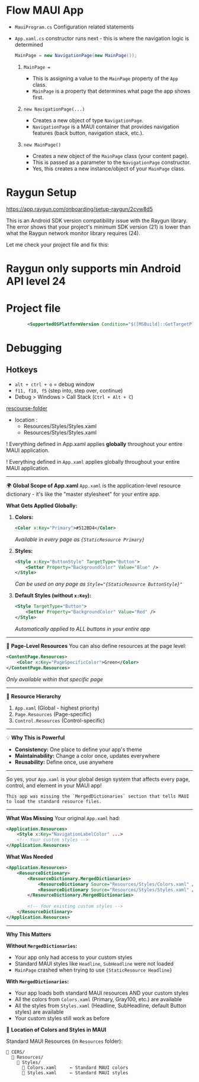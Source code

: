 # Flow MAUI App

* `MauiProgram.cs` Configuration related statements

* `App.xaml.cs` constructor runs next - this is where the navigation logic is determined
  
  ````csharp
  MainPage = new NavigationPage(new MainPage());
  ````
  
  1. `MainPage =`
     
     * This is assigning a value to the `MainPage` property of the `App` class.
     * `MainPage` is a property that determines what page the app shows first.
  1. `new NavigationPage(...)`
     
     * Creates a new object of type `NavigationPage`.
     * `NavigationPage` is a MAUI container that provides navigation features (back button, navigation stack, etc.).
  1. `new MainPage()`
     
     * Creates a new object of the `MainPage` class (your content page).
     * This is passed as a parameter to the `NavigationPage` constructor.
     * Yes, this creates a new instance/object of your `MainPage` class.

# Raygun Setup

https://app.raygun.com/onboarding/setup-raygun/2cvw8d5

This is an Android SDK version compatibility issue with the Raygun library. The error shows that your project's minimum SDK version (21) is lower than what the Raygun network monitor library requires (24).

Let me check your project file and fix this:

# Raygun only supports min Android API level 24

# Project file

````xml
		<SupportedOSPlatformVersion Condition="$([MSBuild]::GetTargetPlatformIdentifier('$(TargetFramework)')) == 'android'">24.0</SupportedOSPlatformVersion>
````

# Debugging

## Hotkeys

* `alt + ctrl + o` = debug window
* `f11, f10, f5` (step into, step over, continue)
* Debug > Windows > Call Stack (`Ctrl + Alt + C`)

[rescourse-folder](rescourse-folder.md)

* location :
  * Resources/Styles/Styles.xaml
  * Resources/Styles/Styles.xaml

! Everything defined in App.xaml applies **globally** throughout your entire MAUI application.

! Everything defined in `App.xaml` applies globally throughout your entire MAUI application.

---

🌍 **Global Scope of App.xaml**
`App.xaml` is the application-level resource dictionary - it's like the "master stylesheet" for your entire app.

**What Gets Applied Globally:**

1. **Colors:**
   
   ````xml
   <Color x:Key="Primary">#512BD4</Color>
   ````
   
   *Available in every page as `{StaticResource Primary}`*

1. **Styles:**
   
   ````xml
   <Style x:Key="ButtonStyle" TargetType="Button">
       <Setter Property="BackgroundColor" Value="Blue" />
   </Style>
   ````
   
   *Can be used on any page as `Style="{StaticResource ButtonStyle}"`*

1. **Default Styles (without `x:Key`):**
   
   ````xml
   <Style TargetType="Button">
       <Setter Property="BackgroundColor" Value="Red" />
   </Style>
   ````
   
   *Automatically applied to ALL buttons in your entire app*

---

📄 **Page-Level Resources**
You can also define resources at the page level:

````xml
<ContentPage.Resources>
    <Color x:Key="PageSpecificColor">Green</Color>
</ContentPage.Resources>
````

*Only available within that specific page*

---

🔄 **Resource Hierarchy**

1. `App.xaml` (Global - highest priority)
1. `Page.Resources` (Page-specific)
1. `Control.Resources` (Control-specific)

---

💡 **Why This is Powerful**

* **Consistency:** One place to define your app's theme
* **Maintainability:** Change a color once, updates everywhere
* **Reusability:** Define once, use anywhere

---

So yes, your `App.xaml` is your global design system that affects every page, control, and element in your MAUI app!

````
This app was missing the `MergedDictionaries` section that tells MAUI to load the standard resource files.
````

---

**What Was Missing**
Your original `App.xaml` had:

````xml
<Application.Resources>
    <Style x:Key="NavigationLabelColor" ...>
    <!-- Your custom styles -->
</Application.Resources>
````

**What Was Needed**

````xml
<Application.Resources>
    <ResourceDictionary>
        <ResourceDictionary.MergedDictionaries>
            <ResourceDictionary Source="Resources/Styles/Colors.xaml" />
            <ResourceDictionary Source="Resources/Styles/Styles.xaml" />
        </ResourceDictionary.MergedDictionaries>
        
        <!-- Your existing custom styles -->
    </ResourceDictionary>
</Application.Resources>
````

---

**Why This Matters**

**Without `MergedDictionaries`:**

* Your app only had access to your custom styles
* Standard MAUI styles like `Headline`, `SubHeadline` were not loaded
* `MainPage` crashed when trying to use `{StaticResource Headline}`

**With `MergedDictionaries`:**

* Your app loads both standard MAUI resources AND your custom styles
* All the colors from `Colors.xaml` (Primary, Gray100, etc.) are available
* All the styles from `Styles.xaml` (Headline, SubHeadline, default Button styles) are available
* Your custom styles still work as before

📁 **Location of Colors and Styles in MAUI**

Standard MAUI Resources (in `Resources` folder):

````
📁 CERS/
  📁 Resources/
    📁 Styles/
      📄 Colors.xaml     ← Standard MAUI colors
      📄 Styles.xaml     ← Standard MAUI styles
````

